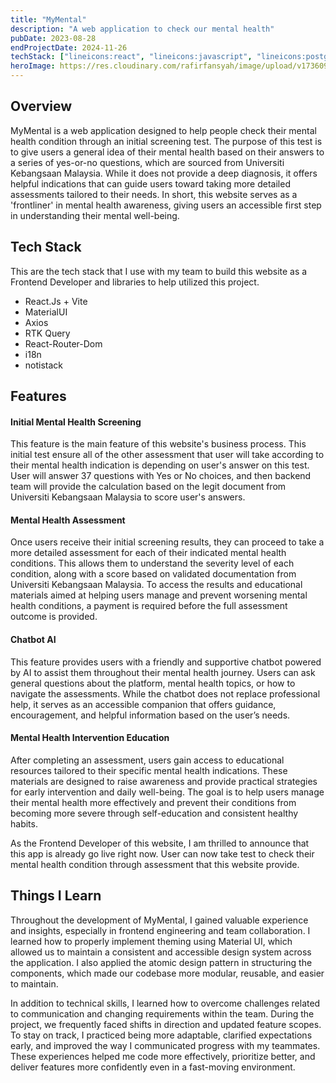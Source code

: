 ```yaml
---
title: "MyMental"
description: "A web application to check our mental health"
pubDate: 2023-08-28
endProjectDate: 2024-11-26
techStack: ["lineicons:react", "lineicons:javascript", "lineicons:postgresql"]
heroImage: https://res.cloudinary.com/rafirfansyah/image/upload/v1736096432/mymental_mock_kvpbqp.svg
---
```



## Overview
MyMental is a web application designed to help people check their mental health condition through an initial screening test. The purpose of this test is to give users a general idea of their mental health based on their answers to a series of yes-or-no questions, which are sourced from Universiti Kebangsaan Malaysia. While it does not provide a deep diagnosis, it offers helpful indications that can guide users toward taking more detailed assessments tailored to their needs. In short, this website serves as a 'frontliner' in mental health awareness, giving users an accessible first step in understanding their mental well-being.

<div className="my-10"></div>

## Tech Stack
This are the tech stack that I use with my team to build this website as a Frontend Developer and libraries to help utilized this project.

<ul className="my-2 list-none">
    <li className="font-semibold text-slate-200">React.Js + Vite</li>
    <li className="font-semibold text-slate-200">MaterialUI</li>
    <li className="font-semibold text-slate-200">Axios</li>
    <li className="font-semibold text-slate-200">RTK Query</li>
    <li className="font-semibold text-slate-200">React-Router-Dom</li>
    <li className="font-semibold text-slate-200">i18n</li>
    <li className="font-semibold text-slate-200">notistack</li>
</ul>

<div className="my-10"></div>

## Features

<div className="mb-6"></div>

#### Initial Mental Health Screening
This feature is the main feature of this website's business process. This initial test ensure all of the other assessment that user will take according to their mental health indication is depending on user's answer on this test. User will answer 37 questions with Yes or No choices, and then backend team will provide the calculation based on the legit document from Universiti Kebangsaan Malaysia to score user's answers.

<div className="mb-6"></div>

#### Mental Health Assessment
Once users receive their initial screening results, they can proceed to take a more detailed assessment for each of their indicated mental health conditions. This allows them to understand the severity level of each condition, along with a score based on validated documentation from Universiti Kebangsaan Malaysia. To access the results and educational materials aimed at helping users manage and prevent worsening mental health conditions, a payment is required before the full assessment outcome is provided.

<div className="mb-6"></div>

#### Chatbot AI
This feature provides users with a friendly and supportive chatbot powered by AI to assist them throughout their mental health journey. Users can ask general questions about the platform, mental health topics, or how to navigate the assessments. While the chatbot does not replace professional help, it serves as an accessible companion that offers guidance, encouragement, and helpful information based on the user’s needs.

<div className="mb-6"></div>

#### Mental Health Intervention Education
After completing an assessment, users gain access to educational resources tailored to their specific mental health indications. These materials are designed to raise awareness and provide practical strategies for early intervention and daily well-being. The goal is to help users manage their mental health more effectively and prevent their conditions from becoming more severe through self-education and consistent healthy habits.

<div className="my-10"></div>

As the Frontend Developer of this website, I am thrilled to announce that this app is already go live right now. User can now take test to check their mental health condition through assessment that this website provide.

<div className="my-10"></div>

## Things I Learn
Throughout the development of MyMental, I gained valuable experience and insights, especially in frontend engineering and team collaboration. I learned how to properly implement theming using Material UI, which allowed us to maintain a consistent and accessible design system across the application. I also applied the atomic design pattern in structuring the components, which made our codebase more modular, reusable, and easier to maintain.

<div className="my-3"></div>

In addition to technical skills, I learned how to overcome challenges related to communication and changing requirements within the team. During the project, we frequently faced shifts in direction and updated feature scopes. To stay on track, I practiced being more adaptable, clarified expectations early, and improved the way I communicated progress with my teammates. These experiences helped me code more effectively, prioritize better, and deliver features more confidently even in a fast-moving environment.